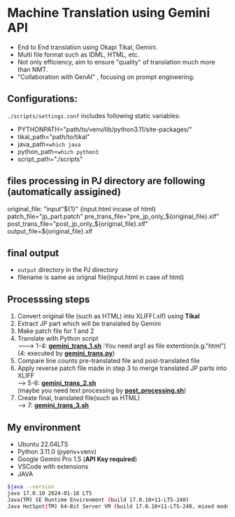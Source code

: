 # Machine Translation using Gemini API  
* End to End translation using Okapi Tikal, Gemini.
* Multi file format such as IDML, HTML, etc. 
* Not only efficiency, aim to ensure "quality" of translation much more than NMT. 
* "Collaboration with GenAI" , focusing on prompt engineering.

## Configurations:
```./scripts/settings.conf``` includes following static variables:
* PYTHONPATH="path/to/venv/lib/python3.11/site-packages/"
* tikal_path="path/to/tikal" 
* java_path=`which java`
* python_path=`which python3`
* script_path="./scripts" 

## files processing in PJ directory are following (automatically assigined) 
original_file: "input"${1}" (input.html incase of html)
patch_file="jp_part.patch"
pre_trans_file="pre_jp_only_${original_file}.xlf"
post_trans_file="post_jp_only_${original_file}.xlf"
output_file=${original_file}.xlf

## final output
* ```output``` directory in the PJ directory
* filename is same as orignal file(input.html in case of html)

## Processsing steps
1. Convert original file (such as HTML) into XLIFF(.xlf) using **Tikal** 
2. Extract JP part which will be translated by Gemini
3. Make patch file for 1 and 2 <br>
4. Translate with Python script <br>
---> 1-4: **[gemini_trans_1.sh](./scripts/gemini_trans_1.sh)** :You need arg1 as file extention(e.g."html") <br>
(4: executed by **[gemini_trans.py](./scripts/gemini_trans.py)**)
5. Compare line counts pre-translated file and post-translated file
6. Apply reverse patch file made in step 3 to merge translated JP parts into XLIFF<br>
--> 5-6: **[gemini_trans_2.sh](./scripts/gemini_trans_2.sh)**<br>
(maybe you need text processing by **[post_processing.sh](./scripts/post_processing.sh)**)
7. Create final, translated file(such as HTML) <br>
--> 7: **[gemini_trans_3.sh](./scripts/gemini_trans_3.sh)**

## My environment
* Ubuntu 22.04LTS 
* Python 3.11.0 (pyenv+venv)
* Google Gemini Pro 1.5 (**API Key required**)
* VSCode with extensions
* JAVA  
```bash
$java --version
java 17.0.10 2024-01-16 LTS
Java(TM) SE Runtime Environment (build 17.0.10+11-LTS-240)
Java HotSpot(TM) 64-Bit Server VM (build 17.0.10+11-LTS-240, mixed mode, sharing)
```